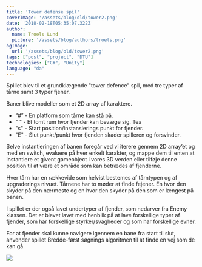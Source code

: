 ```yaml
---
title: 'Tower defense spil'
coverImage: '/assets/blog/old/tower2.png'
date: '2018-02-18T05:35:07.322Z'
author:
  name: Troels Lund
  picture: '/assets/blog/authors/troels.png'
ogImage:
  url: '/assets/blog/old/tower2.png'
tags: ["post", "project", "DTU"]
technologies: ["C#", "Unity"]
language: "da"
---
```


Spillet blev til et grundklægende "tower defence" spil, med tre typer af tårne samt 3 typer fjener.  
  
Baner blive modeller som et 2D array af karaktere.

*   “#” - En platform som tårne kan stå på.
*   " " - Et tomt rum hvor fjender kan bevæge sig. Tea
*   "s" - Start position/instansierings punkt for fjender.
*   "E" - Slut punkt/punkt hvor fjenden skader spilleren og forsvinder.

Selve instantieringen af banen foregår ved vi iterere gennem 2D array’et og med en switch, evaluere på hver enkelt karakter, og mappe dem til enten at instantiere et givent gameobject i vores 3D verden eller tilføje denne position til at være et område som kan betrædes af fjenderne.

Hver tårn har en rækkevide som helvist bestemes af tårntypen og af upgraderings nivuet. Tårnene har to møder at finde fejener. En hvor den skyder på den nærmeste og en hvor den skyder på den som er længest på banen.  
  
I spillet er der også lavet undertyper af fjender, som nedarver fra Enemy klassen. Det er blevet lavet med henblik på at lave forskellige typer af fjender, som har forskellige styrker/svagheder og som har forskellige ​evner​.  
  
For at fjender skal kunne navigere igennem en bane fra start til slut, anvender spillet Bredde-først søgnings algoritmen til at finde en vej som de kan gå.  

![](/assets/blog/old/tower1.png)
